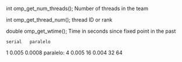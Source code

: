 int omp_get_num_threads();
Number of threads in the team

int omp_get_thread_num();
thread ID or rank

double omp_get_wtime();
Time in seconds since fixed point in the past

    serial   paralelo
1   0.005    0.0008
paralelo:
4  0.005
16 0.004
32
64
